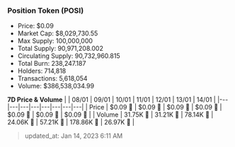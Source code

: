 
  ### Position Token (POSI)
  - Price: $0.09
  - Market Cap: $8,029,730.55
  - Max Supply: 100,000,000
  - Total Supply: 90,971,208.002
  - Circulating Supply: 90,732,960.815
  - Total Burn: 238,247.187
  - Holders: 714,818
  - Transactions: 5,618,054
  - Volume: $386,538,034.99

  **7D Price & Volume**
  | | 08&#x2F;01 | 09&#x2F;01 | 10&#x2F;01 | 11&#x2F;01 | 12&#x2F;01 | 13&#x2F;01 | 14&#x2F;01 |
  |---|---|---|---|---|---|---|---|
  | Price | $0.09 🚀 | $0.09 🔻 | $0.09 🚀 | $0.09 🚀 | $0.09 🚀 | $0.09 🔻 | $0.09 🚀 |
  | Volume | 31.75K 🚀 | 31.21K 🔻 | 78.14K 🚀 | 24.06K 🔻 | 57.21K 🚀 | 178.86K 🚀 | 26.97K 🔻 |

  > updated_at: Jan 14, 2023 6:11 AM
